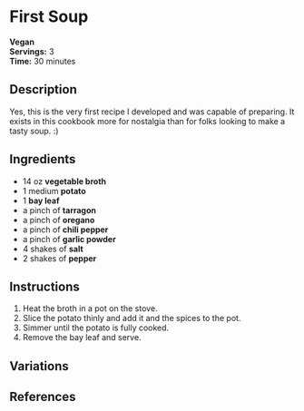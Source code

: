 # First Soup

**Vegan**  
**Servings:** 3  
**Time:** 30 minutes

## Description

Yes, this is the very first recipe I developed and was capable of preparing. It exists in this cookbook more for nostalgia than for folks looking to make a tasty soup. :)

## Ingredients

- 14 oz **vegetable broth**
- 1 medium **potato**
- 1 **bay leaf**
- a pinch of **tarragon**
- a pinch of **oregano**
- a pinch of **chili pepper**
- a pinch of **garlic powder**
- 4 shakes of **salt**
- 2 shakes of **pepper**

## Instructions

1. Heat the broth in a pot on the stove.
2. Slice the potato thinly and add it and the spices to the pot.
3. Simmer until the potato is fully cooked.
4. Remove the bay leaf and serve.

## Variations

## References
